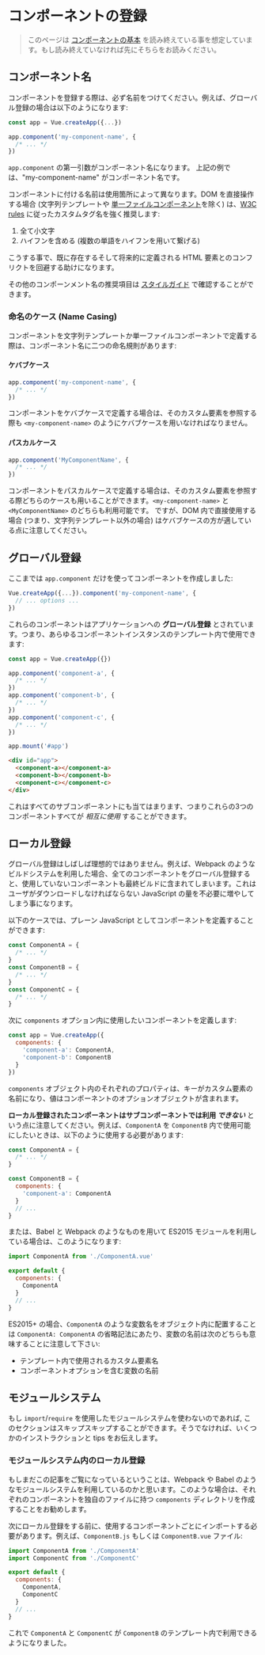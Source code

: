 # コンポーネントの登録

> このページは [コンポーネントの基本](component-basics.md) を読み終えている事を想定しています。もし読み終えていなければ先にそちらをお読みください。

## コンポーネント名

コンポーネントを登録する際は、必ず名前をつけてください。例えば、グローバル登録の場合は以下のようになります:

```js
const app = Vue.createApp({...})

app.component('my-component-name', {
  /* ... */
})
```

`app.component` の第一引数がコンポーネント名になります。 上記の例では、"my-component-name" がコンポーネント名です。

コンポーネントに付ける名前は使用箇所によって異なります。DOM を直接操作する場合 (文字列テンプレートや [単一ファイルコンポーネント](../guide/single-file-component.html)を除く) は、[W3C rules](https://html.spec.whatwg.org/multipage/custom-elements.html#valid-custom-element-name) に従ったカスタムタグ名を強く推奨します:

1. 全て小文字
2. ハイフンを含める (複数の単語をハイフンを用いて繋げる)

こうする事で、既に存在するそして将来的に定義される HTML 要素とのコンフリクトを回避する助けになります。

その他のコンポーンメント名の推奨項目は [スタイルガイド](../style-guide/#base-component-names-strongly-recommended) で確認することができます。

### 命名のケース (Name Casing)

コンポーネントを文字列テンプレートか単一ファイルコンポーネントで定義する際は、コンポーネント名に二つの命名規則があります:

#### ケバブケース

```js
app.component('my-component-name', {
  /* ... */
})
```

コンポーネントをケバブケースで定義する場合は、そのカスタム要素を参照する際も `<my-component-name>` のようにケバブケースを用いなければなりません。

#### パスカルケース

```js
app.component('MyComponentName', {
  /* ... */
})
```

コンポーネントをパスカルケースで定義する場合は、そのカスタム要素を参照する際どちらのケースも用いることができます。`<my-component-name>` と `<MyComponentName>` のどちらも利用可能です。 ですが、DOM 内で直接使用する場合 (つまり、文字列テンプレート以外の場合) はケバブケースの方が適している点に注意してください。

## グローバル登録

ここまでは `app.component` だけを使ってコンポーネントを作成しました:

```js
Vue.createApp({...}).component('my-component-name', {
  // ... options ...
})
```

これらのコンポーネントはアプリケーションへの **グローバル登録** とされています。つまり、あらゆるコンポーネントインスタンスのテンプレート内で使用できます:

```js
const app = Vue.createApp({})

app.component('component-a', {
  /* ... */
})
app.component('component-b', {
  /* ... */
})
app.component('component-c', {
  /* ... */
})

app.mount('#app')
```

```html
<div id="app">
  <component-a></component-a>
  <component-b></component-b>
  <component-c></component-c>
</div>
```

これはすべてのサブコンポーネントにも当てはまります、つまりこれらの3つのコンポーネントすべてが _相互に使用_ することができます。

## ローカル登録

グローバル登録はしばしば理想的ではありません。例えば、Webpack のようなビルドシステムを利用した場合、全てのコンポーネントをグローバル登録すると、使用していないコンポーネントも最終ビルドに含まれてしまいます。これはユーザがダウンロードしなければならない JavaScript の量を不必要に増やしてしまう事になります。

以下のケースでは、プレーン JavaScript としてコンポーネントを定義することができます:

```js
const ComponentA = {
  /* ... */
}
const ComponentB = {
  /* ... */
}
const ComponentC = {
  /* ... */
}
```

次に `components` オプション内に使用したいコンポーネントを定義します:

```js
const app = Vue.createApp({
  components: {
    'component-a': ComponentA,
    'component-b': ComponentB
  }
})
```

`components` オブジェクト内のそれぞれのプロパティは、キーがカスタム要素の名前になり、値はコンポーネントのオプションオブジェクトが含まれます。

**ローカル登録されたコンポーネントはサブコンポーネントでは利用 _できない_** という点に注意してください。例えば、`ComponentA` を `ComponentB` 内で使用可能にしたいときは、以下のように使用する必要があります:

```js
const ComponentA = {
  /* ... */
}

const ComponentB = {
  components: {
    'component-a': ComponentA
  }
  // ...
}
```

または、Babel と Webpack のようなものを用いて ES2015 モジュールを利用している場合は、このようになります:

```js
import ComponentA from './ComponentA.vue'

export default {
  components: {
    ComponentA
  }
  // ...
}
```

ES2015+ の場合、`ComponentA` のような変数名をオブジェクト内に配置することは `ComponentA: ComponentA` の省略記法にあたり、変数の名前は次のどちらも意味することに注意して下さい:

- テンプレート内で使用されるカスタム要素名
- コンポーネントオプションを含む変数の名前

## モジュールシステム

もし `import`/`require` を使用したモジュールシステムを使わないのであれば, このセクションはスキップスキップすることができます。そうでなければ、いくつかのインストラクションと tips をお伝えします。

### モジュールシステム内のローカル登録

もしまだこの記事をご覧になっているということは、Webpack や Babel のようなモジュールシステムを利用しているのかと思います。このような場合は、それぞれのコンポーネントを独自のファイルに持つ `components` ディレクトリを作成することをお勧めします。

次にローカル登録をする前に、使用するコンポーネントごとにインポートする必要があります。例えば、`ComponentB.js` もしくは `ComponentB.vue` ファイル:

```js
import ComponentA from './ComponentA'
import ComponentC from './ComponentC'

export default {
  components: {
    ComponentA,
    ComponentC
  }
  // ...
}
```

これで `ComponentA` と `ComponentC` が `ComponentB` のテンプレート内で利用できるようになりました。
